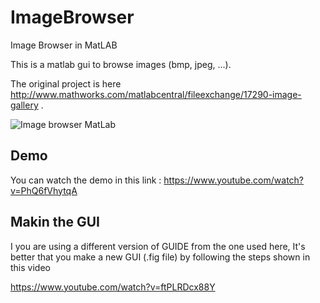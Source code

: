 # ImageBrowser
Image Browser in MatLAB

This is a matlab gui to browse images (bmp, jpeg, ...).

The original project is here http://www.mathworks.com/matlabcentral/fileexchange/17290-image-gallery .

![Image browser MatLab](https://lh5.googleusercontent.com/-wv6xcZSzJ20/TrmKhFlrPlI/AAAAAAAAAW4/9_d3_MpgQp0/s512/Capture-Image%252520Browser%252520v2.0.jp)

## Demo

You can watch the demo in this link : https://www.youtube.com/watch?v=PhQ6fVhytqA

## Makin the GUI

I you are using a different version of GUIDE from the one used here, 
It's better that you make a new GUI (.fig file) by following the steps shown in this video

https://www.youtube.com/watch?v=ftPLRDcx88Y

